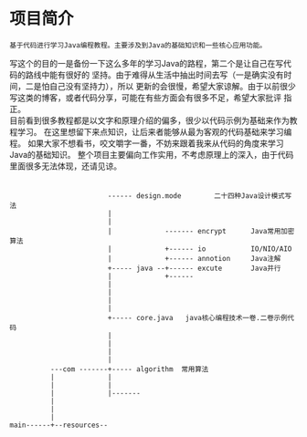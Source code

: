 # 项目简介
    基于代码进行学习Java编程教程。主要涉及到Java的基础知识和一些核心应用功能。

写这个的目的一是备份一下这么多年的学习Java的路程，第二个是让自己在写代码的路线中能有很好的
坚持。由于难得从生活中抽出时间去写（一是确实没有时间，二是怕自己没有坚持力），所以
更新的会很慢，希望大家谅解。由于以前很少写这类的博客，或者代码分享，可能在有些方面会有很多不足，希望大家批评
指正。
</br>
目前看到很多教程都是以文字和原理介绍的偏多，很少以代码示例为基础来作为教程学习。
在这里想留下来点知识，让后来者能够从最为客观的代码基础来学习编程。
如果大家不想看书，咬文嚼字一番，不妨来跟着我来从代码的角度来学习Java的基础知识。
整个项目主要偏向工作实用，不考虑原理上的深入，由于代码里面很多无法体现，还请见谅。

######
                            ------ design.mode        二十四种Java设计模式写法
                            |
                            |
                            |             ------- encrypt      Java常用加密算法
                            |             +------ io           IO/NIO/AIO
                            |             +------ annotion     Java注解
                            +----- java --+------ excute       Java并行
                            |             +------
                            |
                            |
                            |
                            |
                            +----- core.java   java核心编程技术一卷.二卷示例代码
                            |
                            |
                            |
                            |
              ---com -------+----- algorithm  常用算法
              |             |
              |             |
              |             |-------
              |
              |
              |
    main------+--resources--








